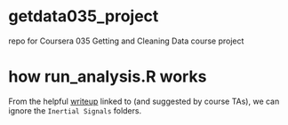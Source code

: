 # getdata035_project
repo for Coursera 035 Getting and Cleaning Data course project

# how run_analysis.R works
From the helpful [writeup](https://thoughtfulbloke.wordpress.com/2015/09/09/getting-and-cleaning-the-assignment/) linked to (and suggested by course TAs), we can ignore the `Inertial Signals` folders.

